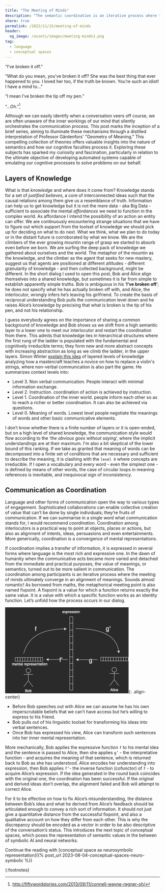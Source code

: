 ```yaml
---
title: "The Meeting of Minds"
description: "The semantic coordination is an iterative process where the meeting of minds ultimately converge in an alignment of meanings. This is post has been inspired by the book Geometry of Mearning written by Prof. Gärdenfors"
share: true
permalink: /2022/11/15/meeting-of-minds
header:
  og_image: /assets/images/meeting-minds1.png
tag:
  - language
  - conceptual spaces
---
```

“I’ve broken it off.”

“What do you mean, you’ve broken it off? She was the best thing that ever happened to you. I loved her too, if the truth be known. You’re such an idiot! I have a mind to…”

“I mean I’ve broken the tip off my pen.”

“…Oh.”[^1]

Although we can easily identify when a conversation veers off course, we are often unaware of the inner workings of our mind that silently orchestrates the communication process. This post marks the inception of a brief series, aiming to illuminate these mechanisms through a distilled interpretation of Professor Gärdenfors' "Geometry of Meaning." This compelling collection of theories offers valuable insights into the nature of semantics and how our cognitive faculties process it. Exploring these subjects has sparked my curiosity and fascination, particularly in relation to the ultimate objective of developing automated systems capable of emulating our cognitive processes to solve problems on our behalf.

## Layers of Knowledge

What is that _knowledge_ and where does it come from? Knowledge stands for a set of _justified believes_, a core of interconnected ideas such that the causal relations among them give us a resemblance of truth. Information can help us to get knowledge but it is not the mere data - aka Big Data - sufficient to associate the mental _affordances_ we need to function in the complex world. As affordance I intend the possibility of an action an entity can offer. We are continuously encountering strange situations that we have to figure out which support from the toolset of knowledge we should pick up for deciding on what to do next. 
What we think, what we plan to do today or in the distant future is corroborated by what we know. We are the climbers of the ever growing mountin range of grasp we started to absorb even before we born. We are surfing the deep pack of knowledge we gathered about ourselves and the world. 
The metaphor of the mountin as the knowledge, and the climber as the agent that seeks for new mastery, suggest us that agents are positioned at different altitudes - different granularity of knowledge - and then collected background, might be different. In the short dialog I used to open this post, Bob and Alice align themselves into a shared knowledge, but sometimes it is far from simple to establish apparently simple truths. Bob is ambiguous in his ‘**I’ve broken off**’; he does not specify what he has actually broken off with, and Alice, the interlocutor, wrongly infers he’s leaving his girlfriend. To create the basis of reciprocal understanding Bob pulls the communication level down and he raises Alice’s knowledge by precising that what is broken is the tip of his pen, and not his relationship. 

I guess everybody agrees on the importance of sharing a common background of knowledge and Bob shows us we shift from a high semantic layer to a lower one to meet our interlocutor and restart the coordination from there. This admits that knowledge lies in hierarchical structures where the first rung of the ladder is populated with the fundamental and cognitively irreducible terms; they form new and more abstract concepts with increasing abstraction as long as we climb the ladder, in the upper layers. Simon Winter [explain this idea](http://simonwinter.se/avhandling/intro.html) of layered levels of knowledge analyzing how a mastercraft teaches a novice on how to replace a violin's strings, where non-verbal communication is also part the game. He summarizes context levels into:

- Level 3. Non verbal communication. People interact with minimal information exchange.
- Level 2. Instruction. coordination of action is achieved by instruction.
- Level 1. Coordination of the inner world. people inform each other so as to reach a richer or better coordination. It can also be achieved via questions.
- Level 0. Meaning of words. Lowest level people negotiate the meanings of words and other basic communicative elements.

I don’t know whether there is a finite number of layers or it is open-ended, but on a high level of shared knowledge, the communication style would flow according to the ‘_the obvious goes without saying_’, where the implicit understandings are at their maximum. I'm also a bit skeptical of the lower bound of this ranking. If we take as granted that meaning of words can be decomposed into a finite set of conditions that are necessary and sufficient to describe the meaning, it is clashing with the `level 0` where concepts are irreducible. If I open a vocabulary and every word - even the simplest one - is defined by means of other words, the case of circular loops in meaning references is inevitable, and inequivocal sign of inconsistency. 


## Communication as Coordination
Language and other forms of communication open the way to various types of engagement. Sophisticated collaborations can enable collective creation of value that can’t be done by single individuals; they’re fruits of communication. If we can summarise in a single word what communication stands for, I would recommend _coordination_. Coordination among interlocutors is a practical way to point at objects, places or actions, but also as alignment of intents, ideas, persuasions and even entertainments. More generically, coordination is a convergence of mental representations.

If coordination implies a transfer of information, it is expressed in several forms where language is the most rich and expressive one. In the dawn of humanity when the communicative acts became more varied and detached from the immediate and practical purposes, the value of meanings, or semantics, turned out to be more salient in communication. The coordination among participants is an iterative process where the meeting of minds ultimately converge in an alignment of meanings. Sounds almost romantic! As borrowed from maths, the metaphorical meeting point is also named fixpoint. A fixpoint is a value for which a function returns exactly the same value. It is a value with which a specific function works as an identity function. Let’s unfold how the process occurs in our dialog.

![image-center](/assets/images/meeting-minds.png){: .align-center}

- Before Bob speeches out with Alice we can assume he has his own imperscrutable beliefs that we can’t have access but he’s willing to express to his friend. 
- Bob pulls out of his linguistic toolset for transforming his ideas into verbal sentences.  
- Once Bob has expressed his view, Alice can transform such sentences into her inner mental representation.

More mechanically, Bob applies the expressive function `f` to his mental idea and the sentence is passed to Alice, then she applies `g’` - the interpretative function  - and acquires the meaning of that sentence, which is returned back to Bob as she has understood. Alice encodes her understanding into expression, then Bob applies `f’`-  the inverse function (cofunctor) of `f` - to acquire Alice’s expression. If the idea generated in the round back coincides with the original one, the coordination has been successful. If the original and derived ideas don’t overlap, the alignment failed and Bob will attempt to correct Alice.

For it to be effective on how to fix Alice’s misunderstanding, the distance between Bob’s idea and what he derived from Alice’s feedback should be articulated enough to convey a rich sort of information. It should not just give a quantitative distance from the successful fixpoint, and also a qualitative account on how they differ from each other. This is why the discrepancy should be encoded as a vector in order to be also descriptive of the conversation’s status. This introduces the next topic of conceptual spaces, which poses the representation of semantic values in the between of symbolic AI and neural networks.

Continue the reading with [conceptual space as neurosymbolic representation]({% post_url 2023-08-04-conceptual-spaces-neuro-symbolic %})

{:footnotes}
[^1]: http://fiftywordstories.com/2013/09/11/connell-wayne-regner-oh/ 
